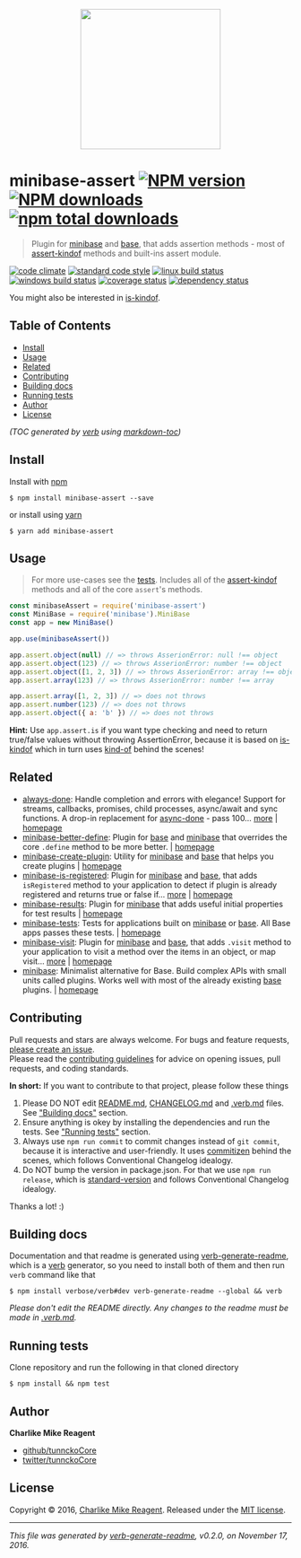 <p align="center">
  <a href="https://github.com/node-minibase">
    <img height="250" width="250" src="https://avatars1.githubusercontent.com/u/23032863?v=3&s=250">
  </a>
</p>

# minibase-assert [![NPM version](https://img.shields.io/npm/v/minibase-assert.svg?style=flat)](https://www.npmjs.com/package/minibase-assert) [![NPM downloads](https://img.shields.io/npm/dm/minibase-assert.svg?style=flat)](https://npmjs.org/package/minibase-assert) [![npm total downloads][downloads-img]][downloads-url]

> Plugin for [minibase][] and [base][], that adds assertion methods - most of [assert-kindof][] methods and built-ins assert module.

[![code climate][codeclimate-img]][codeclimate-url] 
[![standard code style][standard-img]][standard-url] 
[![linux build status][travis-img]][travis-url] 
[![windows build status][appveyor-img]][appveyor-url] 
[![coverage status][coveralls-img]][coveralls-url] 
[![dependency status][david-img]][david-url]

You might also be interested in [is-kindof](https://github.com/tunnckocore/is-kindof#readme).

## Table of Contents
- [Install](#install)
- [Usage](#usage)
- [Related](#related)
- [Contributing](#contributing)
- [Building docs](#building-docs)
- [Running tests](#running-tests)
- [Author](#author)
- [License](#license)

_(TOC generated by [verb](https://github.com/verbose/verb) using [markdown-toc](https://github.com/jonschlinkert/markdown-toc))_

## Install
Install with [npm](https://www.npmjs.com/)

```
$ npm install minibase-assert --save
```

or install using [yarn](https://yarnpkg.com)

```
$ yarn add minibase-assert
```

## Usage
> For more use-cases see the [tests](./test.js). Includes all of the [assert-kindof][] methods and all of the core `assert`'s methods.

```js
const minibaseAssert = require('minibase-assert')
const MiniBase = require('minibase').MiniBase
const app = new MiniBase()

app.use(minibaseAssert())

app.assert.object(null) // => throws AsserionError: null !== object
app.assert.object(123) // => throws AsserionError: number !== object
app.assert.object([1, 2, 3]) // => throws AsserionError: array !== object
app.assert.array(123) // => throws AsserionError: number !== array

app.assert.array([1, 2, 3]) // => does not throws
app.assert.number(123) // => does not throws
app.assert.object({ a: 'b' }) // => does not throws
```

**Hint:** Use `app.assert.is` if you want type checking and need to return true/false values without throwing AssertionError, because it is based on [is-kindof][] which in turn uses [kind-of][] behind the scenes!

## Related
- [always-done](https://www.npmjs.com/package/always-done): Handle completion and errors with elegance! Support for streams, callbacks, promises, child processes, async/await and sync functions. A drop-in replacement for [async-done][] - pass 100… [more](https://github.com/hybridables/always-done#readme) | [homepage](https://github.com/hybridables/always-done#readme "Handle completion and errors with elegance! Support for streams, callbacks, promises, child processes, async/await and sync functions. A drop-in replacement for [async-done][] - pass 100% of its tests plus more")
- [minibase-better-define](https://www.npmjs.com/package/minibase-better-define): Plugin for [base][] and [minibase][] that overrides the core `.define` method to be more better. | [homepage](https://github.com/node-minibase/minibase-better-define#readme "Plugin for [base][] and [minibase][] that overrides the core `.define` method to be more better.")
- [minibase-create-plugin](https://www.npmjs.com/package/minibase-create-plugin): Utility for [minibase][] and [base][] that helps you create plugins | [homepage](https://github.com/node-minibase/minibase-create-plugin#readme "Utility for [minibase][] and [base][] that helps you create plugins")
- [minibase-is-registered](https://www.npmjs.com/package/minibase-is-registered): Plugin for [minibase][] and [base][], that adds `isRegistered` method to your application to detect if plugin is already registered and returns true or false if… [more](https://github.com/node-minibase/minibase-is-registered#readme) | [homepage](https://github.com/node-minibase/minibase-is-registered#readme "Plugin for [minibase][] and [base][], that adds `isRegistered` method to your application to detect if plugin is already registered and returns true or false if named plugin is already registered on the instance.")
- [minibase-results](https://www.npmjs.com/package/minibase-results): Plugin for [minibase][] that adds useful initial properties for test results | [homepage](https://github.com/node-minibase/minibase-results#readme "Plugin for [minibase][] that adds useful initial properties for test results")
- [minibase-tests](https://www.npmjs.com/package/minibase-tests): Tests for applications built on [minibase][] or [base][]. All Base apps passes these tests. | [homepage](https://github.com/node-minibase/minibase-tests#readme "Tests for applications built on [minibase][] or [base][]. All Base apps passes these tests.")
- [minibase-visit](https://www.npmjs.com/package/minibase-visit): Plugin for [minibase][] and [base][], that adds `.visit` method to your application to visit a method over the items in an object, or map visit… [more](https://github.com/node-minibase/minibase-visit#readme) | [homepage](https://github.com/node-minibase/minibase-visit#readme "Plugin for [minibase][] and [base][], that adds `.visit` method to your application to visit a method over the items in an object, or map visit over the objects in an array. Using using [collection-visit][] package.")
- [minibase](https://www.npmjs.com/package/minibase): Minimalist alternative for Base. Build complex APIs with small units called plugins. Works well with most of the already existing [base][] plugins. | [homepage](https://github.com/node-minibase/minibase#readme "Minimalist alternative for Base. Build complex APIs with small units called plugins. Works well with most of the already existing [base][] plugins.")

## Contributing
Pull requests and stars are always welcome. For bugs and feature requests, [please create an issue](https://github.com/node-minibase/minibase-assert/issues/new).  
Please read the [contributing guidelines](CONTRIBUTING.md) for advice on opening issues, pull requests, and coding standards.

**In short:** If you want to contribute to that project, please follow these things

1. Please DO NOT edit [README.md](README.md), [CHANGELOG.md](CHANGELOG.md) and [.verb.md](.verb.md) files. See ["Building docs"](#building-docs) section.
2. Ensure anything is okey by installing the dependencies and run the tests. See ["Running tests"](#running-tests) section.
3. Always use `npm run commit` to commit changes instead of `git commit`, because it is interactive and user-friendly. It uses [commitizen][] behind the scenes, which follows Conventional Changelog idealogy.
4. Do NOT bump the version in package.json. For that we use `npm run release`, which is [standard-version][] and follows Conventional Changelog idealogy.

Thanks a lot! :)

## Building docs
Documentation and that readme is generated using [verb-generate-readme][], which is a [verb][] generator, so you need to install both of them and then run `verb` command like that

```
$ npm install verbose/verb#dev verb-generate-readme --global && verb
```

_Please don't edit the README directly. Any changes to the readme must be made in [.verb.md](.verb.md)._

## Running tests
Clone repository and run the following in that cloned directory

```
$ npm install && npm test
```

## Author
**Charlike Mike Reagent**

+ [github/tunnckoCore](https://github.com/tunnckoCore)
+ [twitter/tunnckoCore](http://twitter.com/tunnckoCore)

## License
Copyright © 2016, [Charlike Mike Reagent](http://www.tunnckocore.tk). Released under the [MIT license](LICENSE).

***

_This file was generated by [verb-generate-readme](https://github.com/verbose/verb-generate-readme), v0.2.0, on November 17, 2016._

[assert-kindof]: https://github.com/tunnckocore/assert-kindof
[async-done]: https://github.com/gulpjs/async-done
[base]: https://github.com/node-base/base
[collection-visit]: https://github.com/jonschlinkert/collection-visit
[commitizen]: https://github.com/commitizen/cz-cli
[is-kindof]: https://github.com/tunnckocore/is-kindof
[kind-of]: https://github.com/jonschlinkert/kind-of
[minibase]: https://github.com/node-minibase/minibase
[standard-version]: https://github.com/conventional-changelog/standard-version
[verb-generate-readme]: https://github.com/verbose/verb-generate-readme
[verb]: https://github.com/verbose/verb

[downloads-url]: https://www.npmjs.com/package/minibase-assert
[downloads-img]: https://img.shields.io/npm/dt/minibase-assert.svg

[codeclimate-url]: https://codeclimate.com/github/node-minibase/minibase-assert
[codeclimate-img]: https://img.shields.io/codeclimate/github/node-minibase/minibase-assert.svg

[travis-url]: https://travis-ci.org/node-minibase/minibase-assert
[travis-img]: https://img.shields.io/travis/node-minibase/minibase-assert/master.svg?label=linux

[appveyor-url]: https://ci.appveyor.com/project/tunnckoCore/minibase-assert
[appveyor-img]: https://img.shields.io/appveyor/ci/tunnckoCore/minibase-assert/master.svg?label=windows

[coveralls-url]: https://coveralls.io/r/node-minibase/minibase-assert
[coveralls-img]: https://img.shields.io/coveralls/node-minibase/minibase-assert.svg

[david-url]: https://david-dm.org/node-minibase/minibase-assert
[david-img]: https://img.shields.io/david/node-minibase/minibase-assert.svg

[standard-url]: https://github.com/feross/standard
[standard-img]: https://img.shields.io/badge/code%20style-standard-brightgreen.svg

